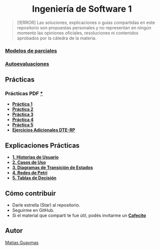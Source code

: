 <h1 align="center"> Ingeniería de Software 1 </h1>

> [!ERROR]
> Las soluciones, explicaciones o guías compartidas en este repositorio son propuestas personales y no representan en ningún momento las opiniones oficiales, resoluciones ni contenidos aprobados por la cátedra de la materia.  


### [**Modelos de parciales**](https://github.com/MatiasGuaymas/INGE-1/tree/main/Parciales)
### [**Autoevaluaciones**](https://github.com/MatiasGuaymas/INGE-1/tree/main/Autoevaluaciones)

## Prácticas 
### Prácticas PDF [*](https://github.com/MatiasGuaymas/INGE-1/tree/main/Practicas%20PDF)
* [**Práctica 1**](https://github.com/MatiasGuaymas/INGE-1/tree/main/Resoluciones/Practica%201)
* [**Práctica 2**](https://github.com/MatiasGuaymas/INGE-1/tree/main/Resoluciones/Practica%202)
* [**Práctica 3**](https://github.com/MatiasGuaymas/INGE-1/tree/main/Resoluciones/Practica%203)
* [**Práctica 4**](https://github.com/MatiasGuaymas/INGE-1/tree/main/Resoluciones/Practica%204)
* [**Práctica 5**](https://github.com/MatiasGuaymas/INGE-1/tree/main/Resoluciones/Practica%205)
* [**Ejercicios Adicionales DTE-RP**](https://github.com/MatiasGuaymas/INGE-1/blob/main/Practicas%20PDF/Ejercicios%20adicionales%20DTE%20y%20Redes%20de%20Petri.pdf)

## Explicaciones Prácticas
* [**1. Historias de Usuario**](https://github.com/MatiasGuaymas/INGE-1/blob/main/Explicaciones/1.%20Explicaci%C3%B3n-HU-2024.pdf)
* [**2. Casos de Uso**](https://github.com/MatiasGuaymas/INGE-1/blob/main/Explicaciones/2.%20Explicacion-CU-2024.pptx)
* [**3. Diagramas de Transición de Estados**](https://github.com/MatiasGuaymas/INGE-1/blob/main/Explicaciones/3.%20Explicacion-DTE-2024.pdf)
* [**4. Redes de Petri**](https://github.com/MatiasGuaymas/INGE-1/blob/main/Explicaciones/4.%20Explicacion-RP-2024.pptx)
* [**5. Tablas de Decisión**](https://github.com/MatiasGuaymas/INGE-1/blob/main/Explicaciones/5.%20Explicacion-TD-2024.pdf)

## Cómo contribuir
* Darle estrella (Star) al repositorio.
* Seguirme en GitHub.
* Si el material que compartí te fue útil, podés invitarme un **[Cafecito](https://cafecito.app/matiasguaymas)**

## Autor

[Matias Guaymas](https://www.linkedin.com/in/matiasguaymas/)
